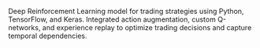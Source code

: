 Deep Reinforcement Learning model for trading strategies using Python, TensorFlow, and Keras. Integrated action augmentation, custom Q-networks, and experience replay to optimize trading decisions and capture temporal dependencies.